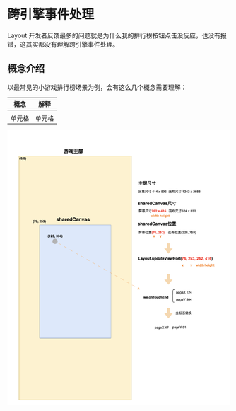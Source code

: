 # 跨引擎事件处理

Layout 开发者反馈最多的问题就是为什么我的排行榜按钮点击没反应，也没有报错，这其实都没有理解跨引擎事件处理。

## 概念介绍
以最常见的小游戏排行榜场景为例，会有这么几个概念需要理解：

|  概念   | 解释  |
|  ----  | ----  |
|   |  |
| 单元格  | 单元格 |

![alt text](image-3.png)